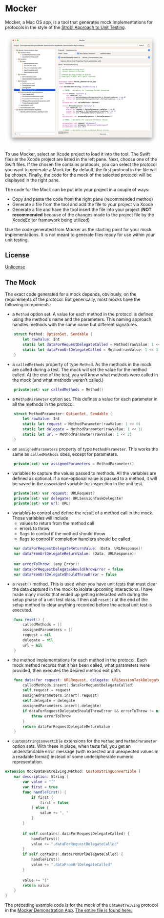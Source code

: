 # Mocker

Mocker, a Mac OS app, is a tool that generates mock implementations for protocols in the style of the [Strobl Approach to Unit Testing](https://gist.github.com/gstrobl17/1153977444aeac0c4f1722fecccb97e1).

![MockerScreenShot](/assets/MockerScreenShot.png)

To use Mocker, select an Xcode project to load it into the tool. The Swift files in the Xcode project are listed in the left pane. Next, choose one of the Swift files. If the chosen file contains protocols, you can select the protocol you want to generate a Mock for. By default, the first protocol in the file will be chosen. Finally, the code for the mock of the selected protocol will be displayed in the right pane.

The code for the Mock can be put into your project in a couple of ways:

- Copy and paste the code from the right pane (recommended method)
- Generate a file from the tool and add the file to your project via Xcode 
- Generate a file and have the tool insert the file into your project (**NOT recommended** because of the changes made to the project file by the XcodeEditor framework being utilized)

Use the code generated from Mocker as the starting point for your mock implementations. It is not meant to generate files ready for use within your unit testing.

## License
[Unlicense](https://unlicense.org)

## The Mock
The exact code generated for a mock depends, obviously, on the requirements of the protocol. But generically, most mocks have the following components:

- a `Method` option set. A value for each method in the protocol is defined using the method's name and the parameters. This naming approach handles methods with the same name but different signatures.
 
```swift
    struct Method: OptionSet, Sendable {
        let rawValue: Int
        static let dataForRequestDelegateCalled = Method(rawValue: 1 << 0)
        static let dataFromUrlDelegateCalled = Method(rawValue: 1 << 1)
    }
```

- a `calledMethods` property of type `Method`. As the methods in the mock are called during a test. The mock will set the value for the method called. At the end of the test, you will know what methods were called in the mock (and what methods weren't called.)

```swift
    private(set) var calledMethods = Method()
```

- a `MethodParameter` option set. This defines a value for each parameter in all the methods in the protocol.

```swift
    struct MethodParameter: OptionSet, Sendable {
        let rawValue: Int
        static let request = MethodParameter(rawValue: 1 << 0)
        static let delegate = MethodParameter(rawValue: 1 << 1)
        static let url = MethodParameter(rawValue: 1 << 2)
    }
```

- an `assignedParameters` property of type `MethodParameter`. This works the same as `calledMethods` does, except for parameters.

```swift
    private(set) var assignedParameters = MethodParameter()
```

- variables to capture the values passed to methods. All the variables are defined as optional. If a non-optional value is passed to a method, it will be saved in the associated variable for inspection in the unit test.

```swift
    private(set) var request: URLRequest?
    private(set) var delegate: URLSessionTaskDelegate?
    private(set) var url: URL?
```

- variables to control and define the result of a method call in the mock. Those variables will include 
  - values to return from the method call
  - errors to throw
  - flags to control if the method should throw
  - flags to control if completion handlers should be called
 
```swift
    var dataForRequestDelegateReturnValue: (Data, URLResponse)!
    var dataFromUrlDelegateReturnValue: (Data, URLResponse)!

    var errorToThrow: (any Error)!
    var dataForRequestDelegateShouldThrowError = false
    var dataFromUrlDelegateShouldThrowError = false
```

- a `reset()` method. This is used when you have unit tests that must clear the data captured in the mock to isolate upcoming interactions. I have made many mocks that ended up getting interacted with during the setup phase of a unit test class. I then call `reset()` at the end of the setup method to clear anything recorded before the actual unit test is executed. 

```swift
    func reset() {
        calledMethods = []
        assignedParameters = []
        request = nil
        delegate = nil
        url = nil
    }
```

- the method implementations for each method in the protocol. Each mock method records that it has been called, what parameters were provided, then executes the desired method exit path.

```swift
    func data(for request: URLRequest, delegate: URLSessionTaskDelegate?) async throws -> (Data, URLResponse) {
        calledMethods.insert(.dataForRequestDelegateCalled)
        self.request = request
        assignedParameters.insert(.request)
        self.delegate = delegate
        assignedParameters.insert(.delegate)
        if dataForRequestDelegateShouldThrowError && errorToThrow != nil {
            throw errorToThrow
        }
        return dataForRequestDelegateReturnValue
    }
```
 
- `CustomStringConvertible` extensions for the `Method` and `MethodParameter` option sets. With these in place, when tests fail, you get an understandable error message (with expected and unexpected values in a readable format) instead of some undecipherable numeric representation.

```swift
extension MockDataRetreiving.Method: CustomStringConvertible {
    var description: String {
        var value = "["
        var first = true
        func handleFirst() {
            if first {
                first = false
            } else {
                value += ", "
            }
        }

        if self.contains(.dataForRequestDelegateCalled) {
            handleFirst()
            value += ".dataForRequestDelegateCalled"
        }
        if self.contains(.dataFromUrlDelegateCalled) {
            handleFirst()
            value += ".dataFromUrlDelegateCalled"
        }

        value += "]"
        return value
    }
}
```


The preceding example code is for the mock of the `DataRetreiving` protocol in the [Mocker Demonstration App](https://github.com/gstrobl17/MockerDemonstrationApp). [The entire file is found here.](https://github.com/gstrobl17/MockerDemonstrationApp/blob/main/Mocker%20Demonstration%20AppTests/Mocks/MockDataRetreiving.swift)

